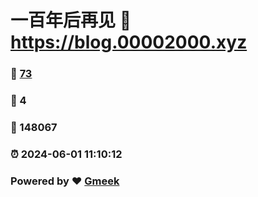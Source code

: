 # 一百年后再见 :link: https://blog.00002000.xyz 
### :page_facing_up: [73](https://blog.00002000.xyz/tag.html) 
### :speech_balloon: 4 
### :hibiscus: 148067 
### :alarm_clock: 2024-06-01 11:10:12 
### Powered by :heart: [Gmeek](https://github.com/Meekdai/Gmeek)
